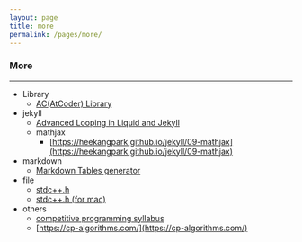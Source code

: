 ```yaml
---
layout: page
title: more
permalink: /pages/more/
---
```

### More

---
* Library
  * [AC(AtCoder) Library](https://github.com/atcoder/ac-library/tree/master/atcoder)
* jekyll
  * [Advanced Looping in Liquid and Jekyll](https://www.codingthewheel.com/how-to/advanced-looping-in-liquid-and-jekyll/)
  * mathjax
    * [https://heekangpark.github.io/jekyll/09-mathjax](https://heekangpark.github.io/jekyll/09-mathjax)
* markdown
  * [Markdown Tables generator](TablesGenerator.com)
* file
  * [stdc++.h](https://github.com/gcc-mirror/gcc/blob/master/libstdc%2B%2B-v3/include/precompiled/stdc%2B%2B.h)
  * [stdc++.h (for mac)](https://github.com/tekfyl/bits-stdc-.h-for-mac/blob/master/stdc%2B%2B.h)
* others
  * [competitive programming syllabus](/2023/02/27/competitive-programming-syllabus)
  * [https://cp-algorithms.com/](https://cp-algorithms.com/)